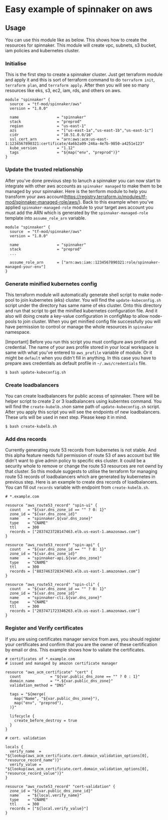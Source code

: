 # Easy example of spinnaker on aws

## Usage
You can use this module like as below. This shows how to create the resources for spinnaker.
This module will create vpc, subnets, s3 bucket, iam policies and kubernetes cluster.

### Initialise
This is the first step to create a spinnaker cluster. Just get terraform module and apply it and this is sort of terraform command to do `terraform init`, `terraform plan`, and `terraform apply`. After then you will see so many resources like eks, s3, ec2, iam, rds, and others on aws.

```
module "spinnaker" {
  source  = "tf-mod/spinnaker/aws"
  version = "1.0.0"

  name                 = "spinnaker"
  stack                = "preprod"
  region               = "us-east-1"
  azs                  = "["us-east-1a","us-east-1b","us-east-1c"]
  cidr                 = "10.51.0.0/16"
  ssl_cert_arn         = "arn:aws:acm:us-east-1:1234567890321:certificate/4a6b2a09-246a-4e7b-9850-a4251e123"
  kube_version         = "1.12"
  tags                 = "${map("env", "preprod")}"
}
```

### Update the trusted relationship
After you've done previous step to lanuch a spinnaker you can now start to integrate with other aws accounts as `spinnaker managed` to make them to be managed by your spinnaker. Here is the terrform module to help you transform your aws account(https://registry.terraform.io/modules/tf-mod/spinnaker-managed-role/aws/). Back to this example when you've applied `spinnaker-managed-role` module to your target aws account you must add the ARN which is generated by the `spinnaker-managed-role` template into `assume_role_arn` variable.

```
module "spinnaker" {
  source  = "tf-mod/spinnaker/aws"
  version = "1.0.0"

  name                 = "spinnaker"
  stack                = "preprod"
  ...

  assume_role_arn      = ["arn:aws:iam::1234567890321:role/spinnaker-managed-your-env"]
}
```

### Generate minified kubernetes config
This terraform module will automatically generate shell script to make node-pool to join kubernetes (eks) cluster. You will find the `update-kubeconfig.sh` script under the directory has same name of eks cluster. Onto this directory and run that script to get the minified kubernetes configuration file. And it also will doing create a key-value configuration in configMap to allow node-pools to join cluster. When you get minified config file successfully you will have permission to control or manage the whole resources in `spinnaker` namespace.

[Important] Before you run this script you must configure aws profile and credential. The name of your aws profile stored in your local workspace is same with what you've entered to `aws_profile` variable of module. Or it might be `default` when you didn't fill in anything. In this case you have to prepare aws credentials as default profile in `~/.aws/credentials` file.

`$ bash update-kubeconfig.sh`


### Create loadbalancers
You can create loadbalancers for public access of spinnaker. There will be helper script to create 2 or 3 loadbalancers using kuberntes command. You will find the `create-kubelb.sh`on same path of `update-kubeconfig.sh` script. After you apply this script you will see the endpoints of new loadbalancers. These urls will be used in next step. Please keep it in mind.

`$ bash create-kubelb.sh`

### Add dns records
Currently generating route 53 records from kubernetes is not stable. And this alpha feature needs full permission of route 53 of aws account but We didn't want to give admin policy to specific eks cluster. It could be a security whole to remove or change the route 53 resources are not ownd by that cluster. So this module suggests to utilise the terraform for managing route 53 records of loadbalancers which are generated by kubernetes in previous step. Here is an example to create dns records of loadbalancers. You can fill out `records` variable with endpoint from `create-kubelb.sh`.

```
# *.example.com

resource "aws_route53_record" "spin-ui" {
  count   = "${var.dns_zone_id == "" ? 0: 1}"
  zone_id = "${var.dns_zone_id}"
  name    = "spinnaker.${var.dns_zone}"
  type    = "CNAME"
  ttl     = 300
  records = ["2837423728147463.elb.us-east-1.amazonaws.com"]
}

resource "aws_route53_record" "spin-api" {
  count   = "${var.dns_zone_id == "" ? 0: 1}"
  zone_id = "${var.dns_zone_id}"
  name    = "spinnaker-api.${var.dns_zone}"
  type    = "CNAME"
  ttl     = 300
  records = ["8837463728347463.elb.us-east-1.amazonaws.com"]
}

resource "aws_route53_record" "spin-cli" {
  count   = "${var.dns_zone_id == "" ? 0: 1}"
  zone_id = "${var.dns_zone_id}"
  name    = "spinnaker-cli.${var.dns_zone}"
  type    = "CNAME"
  ttl     = 300
  records = ["2037471723346263.elb.us-east-1.amazonaws.com"]
}
```

### Register and Verify certificates
If you are using certificates manager service from aws, you should register your certificates and confirm that you are the owner of these certification by email or dns. This example shows how to valiate the certificates.

```
# certificates of *.example.com
# issued and managed by amazon certificate manager

resource "aws_acm_certificate" "cert" {
  count             = "${var.public_dns_zone == "" ? 0 : 1}"
  domain_name       = "*.${var.public_dns_zone}"
  validation_method = "DNS"

  tags = "${merge(
    map("Name", "${var.public_dns_zone}"),
    map("env", "preprod"),
  )}"

  lifecycle {
    create_before_destroy = true
  }
}

# cert. validation

locals {
  verify_name  = "${lookup(aws_acm_certificate.cert.domain_validation_options[0], "resource_record_name")}"
  verify_value = "${lookup(aws_acm_certificate.cert.domain_validation_options[0], "resource_record_value")}"
}

resource "aws_route53_record" "cert-validation" {
  zone_id = "${var.public_dns_zone_id}"
  name    = "${local.verify_name}"
  type    = "CNAME"
  ttl     = 300
  records = ["${local.verify_value}"]
}
```
